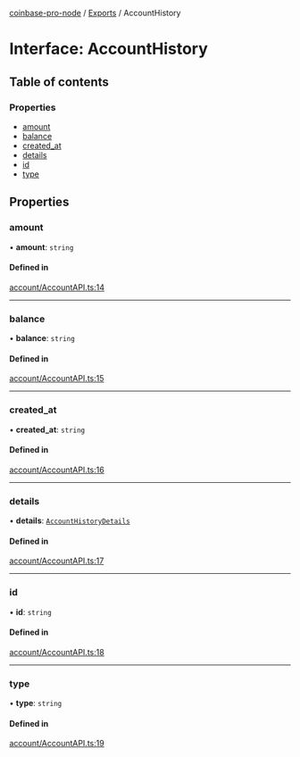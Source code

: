 [coinbase-pro-node](../README.md) / [Exports](../modules.md) / AccountHistory

# Interface: AccountHistory

## Table of contents

### Properties

- [amount](AccountHistory.md#amount)
- [balance](AccountHistory.md#balance)
- [created_at](AccountHistory.md#created_at)
- [details](AccountHistory.md#details)
- [id](AccountHistory.md#id)
- [type](AccountHistory.md#type)

## Properties

### amount

• **amount**: `string`

#### Defined in

[account/AccountAPI.ts:14](https://github.com/bennycode/coinbase-pro-node/blob/dacd532/src/account/AccountAPI.ts#L14)

---

### balance

• **balance**: `string`

#### Defined in

[account/AccountAPI.ts:15](https://github.com/bennycode/coinbase-pro-node/blob/dacd532/src/account/AccountAPI.ts#L15)

---

### created_at

• **created_at**: `string`

#### Defined in

[account/AccountAPI.ts:16](https://github.com/bennycode/coinbase-pro-node/blob/dacd532/src/account/AccountAPI.ts#L16)

---

### details

• **details**: [`AccountHistoryDetails`](AccountHistoryDetails.md)

#### Defined in

[account/AccountAPI.ts:17](https://github.com/bennycode/coinbase-pro-node/blob/dacd532/src/account/AccountAPI.ts#L17)

---

### id

• **id**: `string`

#### Defined in

[account/AccountAPI.ts:18](https://github.com/bennycode/coinbase-pro-node/blob/dacd532/src/account/AccountAPI.ts#L18)

---

### type

• **type**: `string`

#### Defined in

[account/AccountAPI.ts:19](https://github.com/bennycode/coinbase-pro-node/blob/dacd532/src/account/AccountAPI.ts#L19)
